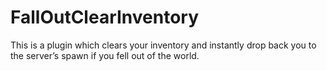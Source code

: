 # FallOutClearInventory
This is a plugin which clears your inventory and instantly drop back you to the server’s spawn if you fell out of the world.
